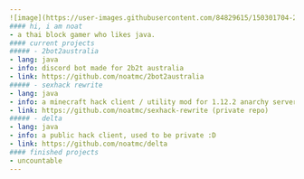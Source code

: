 ```yaml
---
![image](https://user-images.githubusercontent.com/84829615/150301704-2656605f-a38b-4557-a0e9-cdb9eca10442.png)
#### hi, i am noat
- a thai block gamer who likes java.
#### current projects
##### - 2bot2australia
- lang: java
- info: discord bot made for 2b2t australia
- link: https://github.com/noatmc/2bot2australia
##### - sexhack rewrite
- lang: java
- info: a minecraft hack client / utility mod for 1.12.2 anarchy servers
- link: https://github.com/noatmc/sexhack-rewrite (private repo)
##### - delta
- lang: java
- info: a public hack client, used to be private :D
- link: https://github.com/noatmc/delta
#### finished projects
- uncountable
---
```

